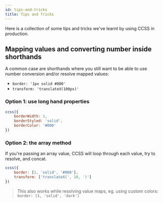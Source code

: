 ```yaml
---
id: tips-and-tricks
title: Tips and Tricks
---
```


Here is a collection of some tips and tricks we've learnt by using CCSS in production.

## Mapping values and converting number inside shorthands

A common case are shorthands where you still want to be able to use number conversion and/or resolve mapped values:

-   `border: '1px solid #000'`
-   `transform: 'translateX(100px)'`

### Option 1: use long hand properties

```js live
ccss({
    borderWidth: 1,
    borderStyled: 'solid',
    borderColor: '#000'
})
```

### Option 2: the array method

If you're passing an array value, CCSS will loop through each value, try to resolve, and concat.

```js live
ccss({
    border: [1, 'solid', '#000'],
    transform: ['translateX(', 10, ')']
})
```

> This also works while resolving value maps, eg. using custom colors: `border: [1, 'solid', 'dark']`
